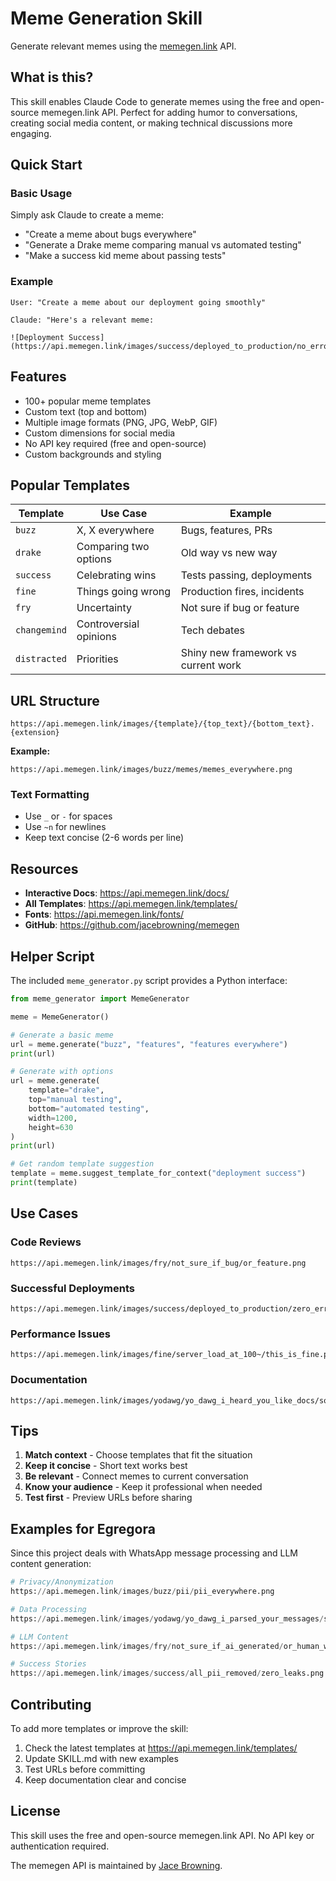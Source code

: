 # Meme Generation Skill

Generate relevant memes using the [memegen.link](https://memegen.link) API.

## What is this?

This skill enables Claude Code to generate memes using the free and open-source memegen.link API. Perfect for adding humor to conversations, creating social media content, or making technical discussions more engaging.

## Quick Start

### Basic Usage

Simply ask Claude to create a meme:
- "Create a meme about bugs everywhere"
- "Generate a Drake meme comparing manual vs automated testing"
- "Make a success kid meme about passing tests"

### Example

```
User: "Create a meme about our deployment going smoothly"

Claude: "Here's a relevant meme:

![Deployment Success](https://api.memegen.link/images/success/deployed_to_production/no_errors.png)
```

## Features

- 100+ popular meme templates
- Custom text (top and bottom)
- Multiple image formats (PNG, JPG, WebP, GIF)
- Custom dimensions for social media
- No API key required (free and open-source)
- Custom backgrounds and styling

## Popular Templates

| Template | Use Case | Example |
|----------|----------|---------|
| `buzz` | X, X everywhere | Bugs, features, PRs |
| `drake` | Comparing two options | Old way vs new way |
| `success` | Celebrating wins | Tests passing, deployments |
| `fine` | Things going wrong | Production fires, incidents |
| `fry` | Uncertainty | Not sure if bug or feature |
| `changemind` | Controversial opinions | Tech debates |
| `distracted` | Priorities | Shiny new framework vs current work |

## URL Structure

```
https://api.memegen.link/images/{template}/{top_text}/{bottom_text}.{extension}
```

**Example:**
```
https://api.memegen.link/images/buzz/memes/memes_everywhere.png
```

### Text Formatting

- Use `_` or `-` for spaces
- Use `~n` for newlines
- Keep text concise (2-6 words per line)

## Resources

- **Interactive Docs**: https://api.memegen.link/docs/
- **All Templates**: https://api.memegen.link/templates/
- **Fonts**: https://api.memegen.link/fonts/
- **GitHub**: https://github.com/jacebrowning/memegen

## Helper Script

The included `meme_generator.py` script provides a Python interface:

```python
from meme_generator import MemeGenerator

meme = MemeGenerator()

# Generate a basic meme
url = meme.generate("buzz", "features", "features everywhere")
print(url)

# Generate with options
url = meme.generate(
    template="drake",
    top="manual testing",
    bottom="automated testing",
    width=1200,
    height=630
)
print(url)

# Get random template suggestion
template = meme.suggest_template_for_context("deployment success")
print(template)
```

## Use Cases

### Code Reviews
```
https://api.memegen.link/images/fry/not_sure_if_bug/or_feature.png
```

### Successful Deployments
```
https://api.memegen.link/images/success/deployed_to_production/zero_errors.png
```

### Performance Issues
```
https://api.memegen.link/images/fine/server_load_at_100~/this_is_fine.png
```

### Documentation
```
https://api.memegen.link/images/yodawg/yo_dawg_i_heard_you_like_docs/so_i_documented_your_docs.png
```

## Tips

1. **Match context** - Choose templates that fit the situation
2. **Keep it concise** - Short text works best
3. **Be relevant** - Connect memes to current conversation
4. **Know your audience** - Keep it professional when needed
5. **Test first** - Preview URLs before sharing

## Examples for Egregora

Since this project deals with WhatsApp message processing and LLM content generation:

```python
# Privacy/Anonymization
https://api.memegen.link/images/buzz/pii/pii_everywhere.png

# Data Processing
https://api.memegen.link/images/yodawg/yo_dawg_i_parsed_your_messages/so_you_can_read_while_you_read.png

# LLM Content
https://api.memegen.link/images/fry/not_sure_if_ai_generated/or_human_written.png

# Success Stories
https://api.memegen.link/images/success/all_pii_removed/zero_leaks.png
```

## Contributing

To add more templates or improve the skill:
1. Check the latest templates at https://api.memegen.link/templates/
2. Update SKILL.md with new examples
3. Test URLs before committing
4. Keep documentation clear and concise

## License

This skill uses the free and open-source memegen.link API. No API key or authentication required.

The memegen API is maintained by [Jace Browning](https://github.com/jacebrowning/memegen).

